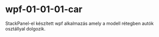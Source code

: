 # wpf-01-01-01-car
StackPanel-el készített wpf alkalmazás amely a modell rétegben autók osztállyal dolgozik.
